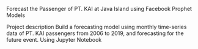 
Forecast the Passenger of PT. KAI at Java Island using Facebook Prophet Models

Project description
Build a forecasting model using monthly time-series data of PT. KAI passengers from 2006 to 2019, and forecasting for the future event.
Using Jupyter Notebook
